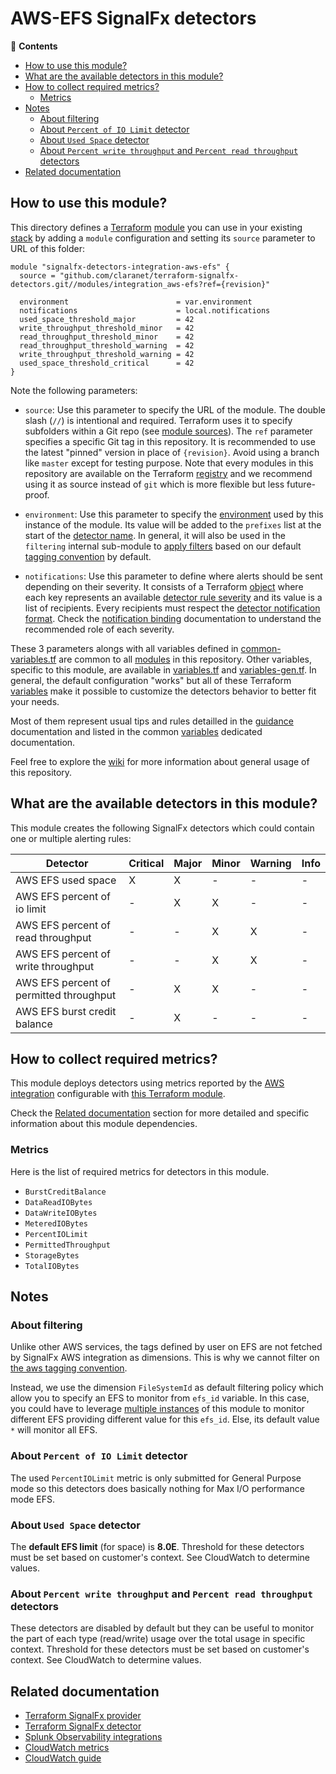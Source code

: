 # AWS-EFS SignalFx detectors

<!-- START doctoc generated TOC please keep comment here to allow auto update -->
<!-- DON'T EDIT THIS SECTION, INSTEAD RE-RUN doctoc TO UPDATE -->
:link: **Contents**

- [How to use this module?](#how-to-use-this-module)
- [What are the available detectors in this module?](#what-are-the-available-detectors-in-this-module)
- [How to collect required metrics?](#how-to-collect-required-metrics)
  - [Metrics](#metrics)
- [Notes](#notes)
  - [About filtering](#about-filtering)
  - [About `Percent of IO Limit` detector](#about-percent-of-io-limit-detector)
  - [About `Used Space` detector](#about-used-space-detector)
  - [About `Percent write throughput` and `Percent read throughput` detectors](#about-percent-write-throughput-and-percent-read-throughput-detectors)
- [Related documentation](#related-documentation)

<!-- END doctoc generated TOC please keep comment here to allow auto update -->

## How to use this module?

This directory defines a [Terraform](https://www.terraform.io/)
[module](https://www.terraform.io/docs/modules/usage.html) you can use in your
existing [stack](https://github.com/claranet/terraform-signalfx-detectors/wiki/Getting-started#stack) by adding a
`module` configuration and setting its `source` parameter to URL of this folder:

```hcl
module "signalfx-detectors-integration-aws-efs" {
  source = "github.com/claranet/terraform-signalfx-detectors.git//modules/integration_aws-efs?ref={revision}"

  environment                        = var.environment
  notifications                      = local.notifications
  used_space_threshold_major         = 42
  write_throughput_threshold_minor   = 42
  read_throughput_threshold_minor    = 42
  read_throughput_threshold_warning  = 42
  write_throughput_threshold_warning = 42
  used_space_threshold_critical      = 42
}
```

Note the following parameters:

* `source`: Use this parameter to specify the URL of the module. The double slash (`//`) is intentional  and required.
  Terraform uses it to specify subfolders within a Git repo (see [module
  sources](https://www.terraform.io/docs/modules/sources.html)). The `ref` parameter specifies a specific Git tag in
  this repository. It is recommended to use the latest "pinned" version in place of `{revision}`. Avoid using a branch
  like `master` except for testing purpose. Note that every modules in this repository are available on the Terraform
  [registry](https://registry.terraform.io/modules/claranet/detectors/signalfx) and we recommend using it as source
  instead of `git` which is more flexible but less future-proof.

* `environment`: Use this parameter to specify the
  [environment](https://github.com/claranet/terraform-signalfx-detectors/wiki/Getting-started#environment) used by this
  instance of the module.
  Its value will be added to the `prefixes` list at the start of the [detector
  name](https://github.com/claranet/terraform-signalfx-detectors/wiki/Templating#example).
  In general, it will also be used in the `filtering` internal sub-module to [apply
  filters](https://github.com/claranet/terraform-signalfx-detectors/wiki/Guidance#filtering) based on our default
  [tagging convention](https://github.com/claranet/terraform-signalfx-detectors/wiki/Tagging-convention) by default.

* `notifications`: Use this parameter to define where alerts should be sent depending on their severity. It consists
  of a Terraform [object](https://www.terraform.io/docs/configuration/types.html#object-) where each key represents an available
  [detector rule severity](https://docs.splunk.com/observability/alerts-detectors-notifications/create-detectors-for-alerts.html#severity)
  and its value is a list of recipients. Every recipients must respect the [detector notification
  format](https://registry.terraform.io/providers/splunk-terraform/signalfx/latest/docs/resources/detector#notification-format).
  Check the [notification binding](https://github.com/claranet/terraform-signalfx-detectors/wiki/Notifications-binding)
  documentation to understand the recommended role of each severity.

These 3 parameters alongs with all variables defined in [common-variables.tf](common-variables.tf) are common to all
[modules](../) in this repository. Other variables, specific to this module, are available in
[variables.tf](variables.tf) and [variables-gen.tf](variables-gen.tf).
In general, the default configuration "works" but all of these Terraform
[variables](https://www.terraform.io/docs/configuration/variables.html) make it possible to
customize the detectors behavior to better fit your needs.

Most of them represent usual tips and rules detailled in the
[guidance](https://github.com/claranet/terraform-signalfx-detectors/wiki/Guidance) documentation and listed in the
common [variables](https://github.com/claranet/terraform-signalfx-detectors/wiki/Variables) dedicated documentation.

Feel free to explore the [wiki](https://github.com/claranet/terraform-signalfx-detectors/wiki) for more information about
general usage of this repository.

## What are the available detectors in this module?

This module creates the following SignalFx detectors which could contain one or multiple alerting rules:

|Detector|Critical|Major|Minor|Warning|Info|
|---|---|---|---|---|---|
|AWS EFS used space|X|X|-|-|-|
|AWS EFS percent of io limit|-|X|X|-|-|
|AWS EFS percent of read throughput|-|-|X|X|-|
|AWS EFS percent of write throughput|-|-|X|X|-|
|AWS EFS percent of permitted throughput|-|X|X|-|-|
|AWS EFS burst credit balance|-|X|-|-|-|

## How to collect required metrics?

This module deploys detectors using metrics reported by the
[AWS integration](https://docs.splunk.com/Observability/gdi/get-data-in/connect/aws/aws.html) configurable
with [this Terraform module](https://github.com/claranet/terraform-signalfx-integrations/tree/master/cloud/aws).


Check the [Related documentation](#related-documentation) section for more detailed and specific information about this module dependencies.



### Metrics


Here is the list of required metrics for detectors in this module.

* `BurstCreditBalance`
* `DataReadIOBytes`
* `DataWriteIOBytes`
* `MeteredIOBytes`
* `PercentIOLimit`
* `PermittedThroughput`
* `StorageBytes`
* `TotalIOBytes`


## Notes

### About filtering

Unlike other AWS services, the tags defined by user on EFS are not fetched by SignalFx AWS
integration as dimensions. This is why we cannot filter on [the aws tagging
convention](https://github.com/claranet/terraform-signalfx-detectors/wiki/Tagging-convention#aws).

Instead, we use the dimension `FileSystemId` as default filtering policy which allow you to
specify an EFS to monitor from `efs_id` variable. In this case, you could have to leverage [multiple
instances](https://github.com/claranet/terraform-signalfx-detectors/wiki/Guidance#Multiple-instances)
of this module to monitor different EFS providing different value for this `efs_id`. Else, its
default value `*` will monitor all EFS.

### About `Percent of IO Limit` detector

The used `PercentIOLimit` metric is only submitted for General Purpose mode so this
detectors does basically nothing for Max I/O performance mode EFS.

### About `Used Space` detector

The **default EFS limit** (for space) is **8.0E**.
Threshold for these detectors must be set based on customer's context.
See CloudWatch to determine values.

### About `Percent write throughput` and `Percent read throughput` detectors

These detectors are disabled by default but they can be useful to monitor
the part of each type (read/write) usage over the total usage in specific context.
Threshold for these detectors must be set based on customer's context.
See CloudWatch to determine values.


## Related documentation

* [Terraform SignalFx provider](https://registry.terraform.io/providers/splunk-terraform/signalfx/latest/docs)
* [Terraform SignalFx detector](https://registry.terraform.io/providers/splunk-terraform/signalfx/latest/docs/resources/detector)
* [Splunk Observability integrations](https://docs.splunk.com/Observability/gdi/get-data-in/integrations.html)
* [CloudWatch metrics](https://docs.aws.amazon.com/efs/latest/ug/efs-metrics.html)
* [CloudWatch guide](https://docs.aws.amazon.com/efs/latest/ug/monitoring-cloudwatch.html)
